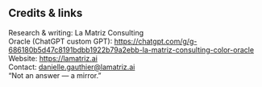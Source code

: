 ## Credits & links<br>
Research & writing: La Matriz Consulting <br>
Oracle (ChatGPT custom GPT): https://chatgpt.com/g/g-686180b5d47c8191bdbb1922b79a2ebb-la-matriz-consulting-color-oracle<br>
Website: https://lamatriz.ai<br>
Contact: danielle.gauthier@lamatriz.ai<br>
“Not an answer — a mirror.”
